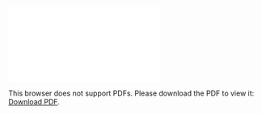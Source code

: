 <object data="christ-in-song/CIS1908pdfs/541.pdf" type="application/pdf" width="100%" height="1024px">
    <embed src="christ-in-song/CIS1908pdfs/541.pdf">
        <p>This browser does not support PDFs. Please download the PDF to view it: <a href="christ-in-song/CIS1908pdfs/541.pdf">Download PDF</a>.</p>
    </embed>
</object>
